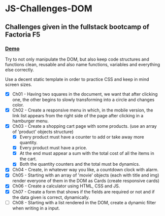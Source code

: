 # JS-Challenges-DOM

## Challenges given in the fullstack bootcamp of Factoria F5

### <a href='https://jaumevibu.github.io/JS-Challenges-DOM/'>Demo</a>

Try to not only manipulate the DOM, but also keep code structures and functions clean, reusable and also name functions, variables and everything else correctly.

Use a decent static template in order to practice CSS and keep in mind screen sizes.

- [x] Ch01 - Having two squares in the document, we want that after clicking one, the other begins to slowly transforming into a circle and changes color.  
- [x] Ch02 - Create a responsive menu in which, in the mobile version, the link list appears from the right side of the page after clicking in a hamburger menu.  
- [x] Ch03 - Create a shopping cart page with some products. (use an array of 'product' objects structure)  
  - [x] Every product must have a counter to add or take away more quantity.  
  - [x] Every product must have a price.  
  - [x] At the end must appear a sum with the total cost of all the items in the cart.  
  - [x] Both the quantity counters and the total must be dynamics.  
- [x] Ch04 - Create, in whatever way you like, a countdown clock with alarm.  
- [x] Ch05 - Starting with an array of 'movie' objects (each with title<string> and img<string>) render everyone of them in the DOM as Cards (create responsive cards)  
- [x] Ch06 - Create a calculator using HTML, CSS and JS.  
- [x] Ch07 - Create a form that shows if the fields are required or not and if the data given is correct, dynamically.  
- [ ] Ch08 - Starting with a list rendered in the DOM, create a dynamic filter when writing in a input.  